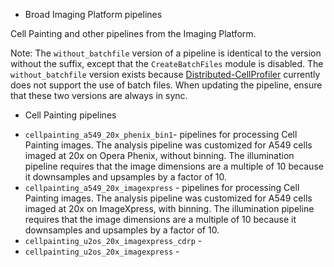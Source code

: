 * Broad Imaging Platform pipelines

Cell Painting and other pipelines from the Imaging Platform.

Note: The `without_batchfile` version of a pipeline is identical to the version without the suffix, except that the `CreateBatchFiles` module is disabled. The `without_batchfile` version exists because [Distributed-CellProfiler](https://github.com/CellProfiler/Distributed-CellProfiler) currently does not support the use of batch files. When updating the pipeline, ensure that these two versions are always in sync. 

* Cell Painting pipelines 

- `cellpainting_a549_20x_phenix_bin1`- pipelines for processing Cell Painting images. The analysis pipeline was customized for A549 cells imaged at 20x on Opera Phenix, without binning. The illumination pipeline requires that the image dimensions are a multiple of 10 because it downsamples and upsamples by a factor of 10.
- `cellpainting_a549_20x_imagexpress` - pipelines for processing Cell Painting images. The analysis pipeline was customized for A549 cells imaged at 20x on ImageXpress, with binning. The illumination pipeline requires that the image dimensions are a multiple of 10 because it downsamples and upsamples by a factor of 10.
- `cellpainting_u2os_20x_imagexpress_cdrp` - 
- `cellpainting_u2os_20x_imagexpress` - 


